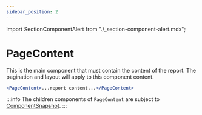 ```yaml
---
sidebar_position: 2
---
```


import SectionComponentAlert from "./\_section-component-alert.mdx";

# PageContent

This is the main component that must contain the content of the report. The pagination and layout will apply to this component content.


<inline-svg width="440px" src="/img/page/page-content.svg" />

```jsx
<PageContent>...report content...</PageContent>
```

:::info
The children components of `PageContent` are subject to [ComponentSnapshot](../../component-snapshot).
:::

<SectionComponentAlert />
